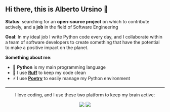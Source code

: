 ## Hi there, this is Alberto Ursino 👋

**Status**: searching for an **open-source project** on which to contribute actively, and a **job** in the field of Software Engineering

**Goal**: In my ideal job I write Python code every day, and I collaborate within a team of software developers to create something that have the potential to make a positive impact on the planet.

**Something about me**:

- 🐍 **Python** is my main programming language
- 🧼 I use **[Ruff](https://github.com/astral-sh/ruff)** to keep my code clean
- ⚡ I use **[Poetry](https://python-poetry.org/)** to easily manage my Python environment

<div align="center">

<!-- ![](https://komarev.com/ghpvc/?username=albertoursino&color=blueviolet&style=for-the-badge) -->

---

I love coding, and I use these two platform to keep my brain active:

<a href="https://www.hackerrank.com/profile/albertoursino98">![](https://img.shields.io/badge/HackerRank-blue?logo=hackerrank)</a> <a href="https://leetcode.com/u/albertoursino/">![](https://img.shields.io/badge/LeetCode-red?logo=leetcode)</a>

</div>
